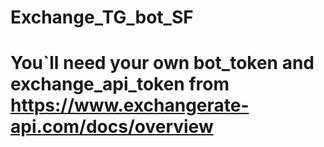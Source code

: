 # Exchange_TG_bot_SF
# You`ll need your own bot_token and exchange_api_token from https://www.exchangerate-api.com/docs/overview
